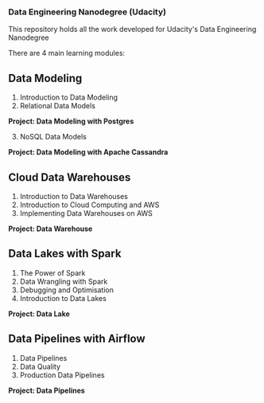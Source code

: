 ### Data Engineering Nanodegree (Udacity)

This repository holds all the work developed for Udacity's Data Engineering Nanodegree

There are 4 main learning modules:

## Data Modeling
1. Introduction to Data Modeling
2. Relational Data Models

**Project: Data Modeling with Postgres**

3. NoSQL Data Models

**Project: Data Modeling with Apache Cassandra**

## Cloud Data Warehouses
1. Introduction to Data Warehouses 
2. Introduction to Cloud Computing and AWS
3. Implementing Data Warehouses on AWS

**Project: Data Warehouse**

## Data Lakes with Spark
1. The Power of Spark 
2. Data Wrangling with Spark
3. Debugging and Optimisation 
4. Introduction to Data Lakes

**Project: Data Lake**

## Data Pipelines with Airflow
1. Data Pipelines
2. Data Quality 
3. Production Data Pipelines

**Project: Data Pipelines**

